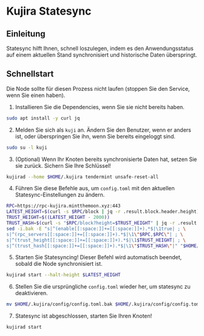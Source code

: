 # Kujira Statesync

## Einleitung
Statesync hilft Ihnen, schnell loszulegen, indem es den Anwendungsstatus auf einem aktuellen Stand synchronisiert und historische Daten überspringt.

## Schnellstart
Die Node sollte für diesen Prozess nicht laufen (stoppen Sie den Service, wenn Sie einen haben).

1. Installieren Sie die Dependencies, wenn Sie sie nicht bereits haben.
```bash
sudo apt install -y curl jq
```
2. Melden Sie sich als `kuji` an. Ändern Sie den Benutzer, wenn er anders ist, oder überspringen Sie ihn, wenn Sie bereits eingeloggt sind.
```bash
sudo su -l kuji
```
3) (Optional) Wenn Ihr Knoten bereits synchronisierte Daten hat, setzen Sie sie zurück. Sichern Sie Ihre Schlüssel!
```bash
kujirad --home $HOME/.kujira tendermint unsafe-reset-all
```
4. Führen Sie diese Befehle aus, um `config.toml` mit den aktuellen Statesync-Einstellungen zu ändern.
```bash
RPC=https://rpc-kujira.mintthemoon.xyz:443
LATEST_HEIGHT=$(curl -s $RPC/block | jq -r .result.block.header.height)
TRUST_HEIGHT=$((LATEST_HEIGHT - 2000))
TRUST_HASH=$(curl -s "$RPC/block?height=$TRUST_HEIGHT" | jq -r .result.block_id.hash)
sed -i.bak -E "s|^(enable[[:space:]]+=[[:space:]]+).*$|\1true| ; \
s|^(rpc_servers[[:space:]]+=[[:space:]]+).*$|\1\"$RPC,$RPC\"| ; \
s|^(trust_height[[:space:]]+=[[:space:]]+).*$|\1$TRUST_HEIGHT| ; \
s|^(trust_hash[[:space:]]+=[[:space:]]+).*$|\1\"$TRUST_HASH\"|" "$HOME/.kujira/config/config.toml"
```
5. Starten Sie Statesyncing! Dieser Befehl wird automatisch beendet, sobald die Node synchronisiert ist.
```bash
kujirad start --halt-height $LATEST_HEIGHT
```
6. Stellen Sie die ursprüngliche `config.toml` wieder her, um statesync zu deaktivieren.
```bash
mv $HOME/.kujira/config/config.toml.bak $HOME/.kujira/config/config.toml
```
7. Statesync ist abgeschlossen, starten Sie Ihren Knoten!
```bash
kujirad start
```
